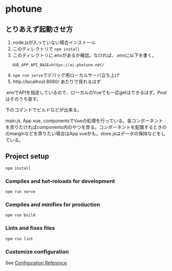 # photune

## とりあえず起動させ方
1. node.jsが入っていない場合インストール
2. このディレクトリで `npm install`
3. このディレクトリに.envがあるか確認。なければ、.envに以下を書く。

``` .env
   VUE_APP_API_BASE=https://ai.photune.net/
```

4. `npm run serve`でデバッグ用ローカルサーバ立ち上げ
5. http://localhost:8080/ あたりで見れるはず

.envでAPIを指定しているので、ローカルのVueでも一応getはできるはず。Postはそのうち直す。

下のコマンドでビルドなどが出来る。

main.js, App.vue, componentsでVueの処理を行っている。各コンポーネントを弄りたければcomponents内のやつを弄る。コンポーネントを配置するときののmarginなどを弄りたい場合はApp.vueかも。store.jsはデータの保持などをしている。


## Project setup
```
npm install
```

### Compiles and hot-reloads for development
```
npm run serve
```

### Compiles and minifies for production
```
npm run build
```

### Lints and fixes files
```
npm run lint
```

### Customize configuration
See [Configuration Reference](https://cli.vuejs.org/config/).
